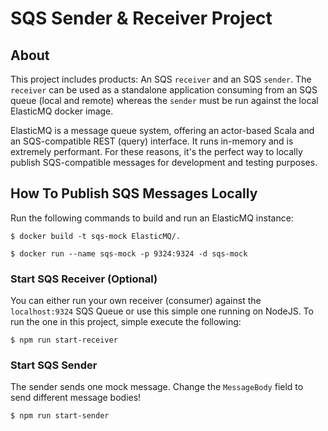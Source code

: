# SQS Sender & Receiver Project

## About
This project includes products: An SQS `receiver` and an SQS `sender`. The `receiver` can be used as a standalone application consuming from an SQS queue (local and remote) whereas the `sender` must be run against the local ElasticMQ docker image.

ElasticMQ is a message queue system, offering an actor-based Scala and an SQS-compatible REST (query) interface. It runs in-memory and is extremely performant. For these reasons, it's the perfect way to locally publish SQS-compatible messages for development and testing purposes.

## How To Publish SQS Messages Locally
Run the following commands to build and run an ElasticMQ instance:
```
$ docker build -t sqs-mock ElasticMQ/.

$ docker run --name sqs-mock -p 9324:9324 -d sqs-mock
```

### Start SQS Receiver (Optional)
You can either run your own receiver (consumer) against the `localhost:9324` SQS Queue or use this simple one running on NodeJS. To run the one in this project, simple execute the following:
```
$ npm run start-receiver
```


### Start SQS Sender
The sender sends one mock message. Change the `MessageBody` field to send different message bodies!
```
$ npm run start-sender
```
